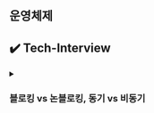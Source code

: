 ## 운영체제

## ✔️ Tech-Interview

<details>
    <summary><h3>
        블로킹 vs 논블로킹, 동기 vs 비동기
    </h3></summary>
    <ul>
        <li>
            <p><strong>
                Q. 블로킹과 논블로킹, 동기와 비동기의 차이를 설명하고 각 개념을 적용할 수 있는 구체적인 사례를 설명해보세요.
            </strong></p>
            <p> 💡 블로킹/논블로킹, 동기/비동기의 개념은 서로 조합되어 사용될 수 있다.
                실무에서 성능 최적화, UX 개선에 자주 사용됨.<br>
                <br>
                <strong>A. 개념 정리</strong><br><br>
                <strong>1. 블로킹(Blocking) vs 논블로킹(Non-blocking): 제어권</strong><br>
                호출되는 함수가 결과 나올 때까지 대기하는가? 제어권을 넘겨주고 바로 다른 일을 하러 가는가?<br><br>
                - <strong>블로킹:</strong> 호출된 함수가 작업이 끝날 때 까지 제어권을 반환하지 않고 기다리는 방식<br>
                - <strong>논블로킹:</strong> 작업을 요청하면 바로 제어권을 돌려주고, 나중에 콜백이나 이벤트로 결과를 받는 방식. 호출자는 다른 작업 수행 가능.
                <br><br>
                <strong>2. 동기(Synchronous) vs 비동기(Asynchronous): 직접 체크 </strong><br>
                호출되는 함수의 작업 완료 여부를 함수가 체크하는지를 기준으로 구분<br><br>
                - <strong>동기:</strong> 호출한 함수가 직접 작업 완료를 기다리거나 체크하는 방식<br>
                - <strong>비동기:</strong> 호출한 함수가 작업 완료를 기다리지 않고, 완료되면 콜백 등을 통해 알림 받는 방식<br>
                <br><br>
                <strong>블로킹/논블로킹은 시스템 관점! CPU가 그 작업 때문에 묶여 있는지 여부</strong><br>
                I/O, 스레드 관리에서 중요함.<br>
                ex) 파일을 읽는 함수가 CPU를 잡고 기다리게 하면 블로킹<br>
                <br>
                <strong>동기/비동기는 개발자 관점!</strong><br>
                함수 결과를 직접 받아야만 다음 일을 할 수 있는지, 아니면 나중에 콜백이나 이벤트로 받을 수 있는지<br>
                흐름 설계, UI 응답성에 중요<br>
                <br><br>
                💡 + 개념적으로는 이렇게 정리할 수 있지만, 실무에서 어떻게 사용하고 어떤 영향이 있는지는 별도로 공부해야함!
                <br><br>
            </p>
            <p><strong>A. 실제 사례</strong><br><br>
                <strong>예시 1: Node.js의 논블로킹 처리</strong><br>
                Node.js는 싱글 스레드 기반의 이벤트 루프 모델을 사용하며, 논블로킹과 비동기 처리가 기본 동작 방식으로 설계된 런타임
                <br><br>
                <strong>예시 2: MSA 기반에서의 비동기 처리</strong><br>
                마이크로서비스 아키텍처에서는 하나의 서비스가 여러 하위 서비스를 호출해야 하는 경우가 많다.<br>
                각 API가 블로킹 방식이라면, 모든 응답을 기다리느라 전체 응답이 지연된다.<br>
                <br>
                => 이를 개선하기 위해 화면에 꼭 먼저 보여줘야 할 정보만 먼저 응답하고, 나머지는 비동기적으로 처리해 순차적으로 불러오는 방식을 사용한다.<br><br>
                <strong>2-1. 초기 페이지의 상단 정보는 빠르게 로드하고, 하단은 스크롤 시 비동기로 API 호출한다.</strong>
                <br><br>
                <strong>2-2. 기본 로직만 먼저 처리하고, 나머지는 비동기 메시지로 전환한다.</strong>
                <br><br>
                사용자가 앱을 열었을 때 아래와 같은 데이터를 서버에서 내려줘야 함.<br>
                - 로그인 여부(필수)<br>
                - 사용자 기본 정보(필수)<br>
                - 알림 목록(중요하지만 늦어도 됨)<br>
                - 추천 상품(성능 부담 큼, 늦어도 무관)<br>
                <br>
                이 모든 데이터를 동기 + 블로킹 방식으로 가져옴<br>
                추천 상품 서비스가 느릴 경우, 전체 응답이 지연되면서 사용자 화면이 5~6초 늦게 열리게 됨.<br>
                <br>
                개선방식<br>
                - 로그인 여부와 사용자 기본 정보는 동기적으로 빠르게 처리해서 즉시 응답에 포함<br>
                - 알림 목록과 추천 상품 요청은 RabbitMQ 같은 메시지 큐에 비동기 메시지로 전송<br>
                <br>
                사용자에게는 1초 내에 핵심 정보만 우선 응답.<br>
                나머지 데이터는 백그라운드에서 처리한 후, 클라이언트는 별도 API나 WebSocket, SSE 등으로 점진적으로 필요한 데이터를 받아와서 UI를 업데이트함.<br>
                <br><br>
            </p>
            <details>
                <summary>참고하면 좋을 글</summary>
                운영체제를 보다 보면 프로세스나 스레드, I/O를 다루면서 동기와 비동기, 블로킹과 논블로킹에 대해서 본 적이 있을 것이다.
                <br><br>
                MSA 환경으로 대형 서비스들이 체질 개선을 하게 되면서 자바 진영의 HTTP client 모듈들도 RestTemplate(멀티 스레드, 블로킹)에서 WebClient(싱글 스레드, 논블로킹) 방식의 기술로 대체되기 시작했다. RestTemplate의 경우 스프링 5.0부터 더이상 유지보수하지 않기로 하여 deprecated가 되었고 WebClient로 사용할 것을 권고하고 있다.
                (= Spring(Java 진영)에서 HTTP 클라이언트 기술이 블로킹 방식에서 논블로킹 방식으로 바뀌고 있다는 의미)
                <br><br>
                또한, 하나의 서비스가 다른 여러 서비스를 호출하는 방식(MSA 기반의 API 호출)으로 바뀌다 보니 네트워크 지연에 민감해지고 호출 결과의 응답 시간에 부담을 느끼기 시작했다.
                가벼운 데이터면 모르지만 MSA나 분산 환경을 적용한 아키텍처라면 시스템이 무겁고 데이터가 많다는 것을 전제로 하기 때문에 속도 측면의 성능 관리가 중요하다.
                <br><br>
                한꺼번에 몇 개의 다른 API를 호출한다고 가정했을 때, 별다른 조치를 하지 않으면 API마다 호출 후 응답이 올 때까지 블로킹되어 있을 것이다.
                각 API가 3초씩 걸린다 치고 10개의 요청이 오면 30초가 지난 뒤에야 로직이 완성되어 화면에 뿌려진다.
                <br><br>
                이러한 이유로 기본적인 로직만 처리한 후 나머지 부분은 비동기로 전환해 큐를 발급하거나 별도의 처리를 해두되, 뒷단에서의 처리와 상관없이 클라이언트에는 응답을 바로 내려주는 형태로 개발 방식도 변화했다.(비동기 메시지)
                그런 뒤, 화면에 뿌려야 할 영역별로 API 호출을 나눠서, 먼저 보여지는 영역은 클라이언트 화면에 로드해온다면 더 늦게 로드되는 페이지도 기다림 없이 순차적으로 전환될 것이다.
                <br><br>
                개념과 차이, 어떤 기술에 적용되는지 숙지해야 제대로 설명할 수 있다. 면접관이 단순히 동기와 비동기, 블로킹과 논블로킹의 개념을 묻는게 아니다.
            </<details>
        </li>
    </ul>

</details>

